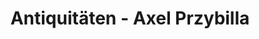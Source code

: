---
title: "Antiquitäten - Axel Przybilla"
url: /kaufungen/antiquitaeten-axel-przybilla/
shop: Antiquitäten
---